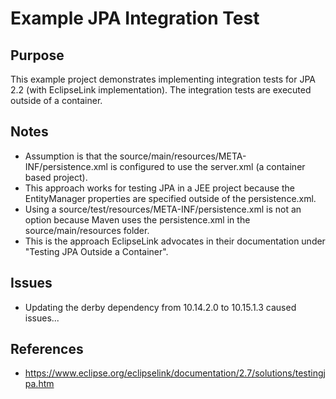 # Example JPA Integration Test

## Purpose
This example project demonstrates implementing integration tests for JPA 2.2 (with EclipseLink implementation).  The integration tests are executed outside of a container.

## Notes
* Assumption is that the source/main/resources/META-INF/persistence.xml is configured to use the server.xml (a container based project).
* This approach works for testing JPA in a JEE project because the EntityManager properties are specified outside of the persistence.xml.
* Using a source/test/resources/META-INF/persistence.xml is not an option because Maven uses the persistence.xml in the source/main/resources folder.
* This is the approach EclipseLink advocates in their documentation under "Testing JPA Outside a Container".

## Issues
* Updating the <artifactId>derby</artifactId> dependency from <version>10.14.2.0</version> to <version>10.15.1.3</version> caused issues...

## References
* https://www.eclipse.org/eclipselink/documentation/2.7/solutions/testingjpa.htm
